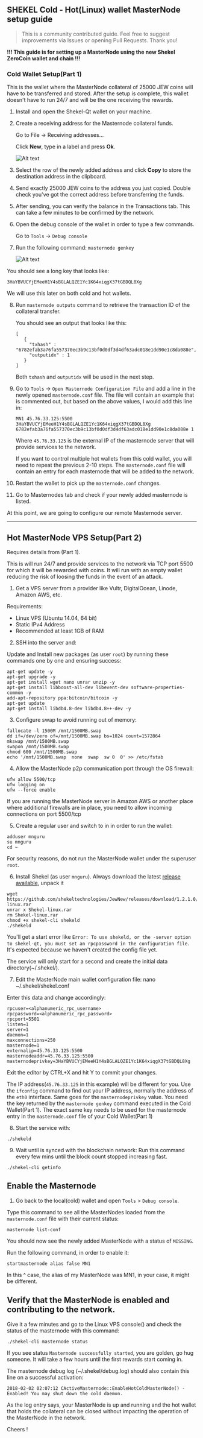 ## SHEKEL Cold - Hot(Linux) wallet MasterNode setup guide

> This is a community contributed guide. Feel free to suggest improvements via Issues or opening Pull Requests. Thank you!


**!!! This guide is for setting up a MasterNode using the new Shekel ZeroCoin wallet and chain !!!**


### **Cold** Wallet Setup(Part 1)

This is the wallet where the MasterNode collateral of 25000 JEW coins will have to be transferred and stored.
After the setup is complete, this wallet doesn't have to run 24/7 and will be the one receiving the rewards.

1. Install and open the Shekel-Qt wallet on your machine.

2. Create a receiving address for the Masternode collateral funds.

   Go to File -> Receiving addresses...
   
   Click **New**, type in a label and press **Ok**.
   
   ![Alt text](https://github.com/shekeltechnologies/Documentation/blob/master/images/shekel_new_address.png "Receiving Address")

3. Select the row of the newly added address and click **Copy** to store the destination address in the clipboard.
4. Send exactly 25000 JEW coins to the address you just copied. Double check you've got the correct address before transferring the funds.
5. After sending, you can verify the balance in the Transactions tab. This can take a few minutes to be confirmed by the network.
6. Open the debug console of the wallet in order to type a few commands. 

   Go to `Tools` -> `Debug console`

7. Run the following command: `masternode genkey`

   ![Alt text](https://github.com/shekeltechnologies/Documentation/blob/master/images/shekel_console_genkey.png "Wallet Debug Console genkey")

 You should see a long key that looks like:
   ```
   3HaYBVUCYjEMeeH1Y4sBGLALQZE1Yc1K64xiqgX37tGBDQL8Xg
   ```
   We will use this later on both cold and hot wallets.

8. Run `masternode outputs` command to retrieve the transaction ID of the collateral transfer.

   You should see an output that looks like this:
   ```
   [
      {
        "txhash" : "6782efab3a76fa557370ec3b9c13bf0d0df3d4df63adc018e1dd90e1c8da088e",
        "outputidx" : 1
      }
   ]
   ```

   Both `txhash` and `outputidx` will be used in the next step.

9. Go to `Tools` -> `Open Masternode Configuration File` and add a line in the newly opened `masternode.conf` file. The file will contain an example that is commented out, but based on the above values, I would add this line in:
   ```
   MN1 45.76.33.125:5500 3HaYBVUCYjEMeeH1Y4sBGLALQZE1Yc1K64xiqgX37tGBDQL8Xg 6782efab3a76fa557370ec3b9c13bf0d0df3d4df63adc018e1dd90e1c8da088e 1
   ```
   Where `45.76.33.125` is the external IP of the masternode server that will provide services to the network.
   
   If you want to control multiple hot wallets from this cold wallet, you will need to repeat the previous 2-10 steps. The `masternode.conf` file will contain an entry for each masternode that will be added to the network.

10. Restart the wallet to pick up the `masternode.conf` changes.
11. Go to Masternodes tab and check if your newly added masternode is listed.

At this point, we are going to configure our remote Masternode server.


------


## **Hot** MasterNode VPS Setup(Part 2)

Requires details from (Part 1).

This is will run 24/7 and provide services to the network via TCP port 5500 for which it will be rewarded with coins. It will run with an empty wallet reducing the risk of loosing the funds in the event of an attack.

1. Get a VPS server from a provider like Vultr, DigitalOcean, Linode, Amazon AWS, etc. 

Requirements:
 * Linux VPS (Ubuntu 14.04, 64 bit)
 * Static IPv4 Address
 * Recommended at least 1GB of RAM 


2. SSH into the server and:

Update and Install new packages (as user `root`) by running these commands one by one and ensuring success:
```
apt-get update -y
apt-get upgrade -y
apt-get install wget nano unrar unzip -y
apt-get install libboost-all-dev libevent-dev software-properties-common -y
add-apt-repository ppa:bitcoin/bitcoin -y
apt-get update
apt-get install libdb4.8-dev libdb4.8++-dev -y
```

3. Configure swap to avoid running out of memory:
```
fallocate -l 1500M /mnt/1500MB.swap
dd if=/dev/zero of=/mnt/1500MB.swap bs=1024 count=1572864
mkswap /mnt/1500MB.swap
swapon /mnt/1500MB.swap
chmod 600 /mnt/1500MB.swap
echo '/mnt/1500MB.swap  none  swap  sw 0  0' >> /etc/fstab
```

4. Allow the MasterNode p2p communication port through the OS firewall:
```
ufw allow 5500/tcp
ufw logging on
ufw --force enable
```

If you are running the MasterNode server in Amazon AWS or another place where additional firewalls are in place, you need to allow incoming connections on port 5500/tcp

5. Create a regular user and switch to in in order to run the wallet:
```
adduser mnguru
su mnguru
cd ~
```

For security reasons, do not run the MasterNode wallet under the superuser `root`.

6. Install Shekel (as user `mnguru`). Always download the latest [release available](https://github.com/shekeltechnologies/JewNew/releases), unpack it
```
wget https://github.com/shekeltechnologies/JewNew/releases/download/1.2.1.0/Shekel-linux.rar
unrar x Shekel-linux.rar
rm Shekel-linux.rar
chmod +x shekel-cli shekeld
./shekeld
```
You'll get a start error like `Error: To use shekeld, or the -server option to shekel-qt, you must set an rpcpassword in the configuration file`. It's expected because we haven't created the config file yet.

The service will only start for a second and create the initial data directory(~/.shekel/).

7. Edit the MasterNode main wallet configuration file:
nano ~/.shekel/shekel.conf

Enter this data and change accordingly:
```
rpcuser=<alphanumeric_rpc_username>
rpcpassword=<alphanumeric_rpc_password>
rpcport=5501
listen=1
server=1
daemon=1
maxconnections=250
masternode=1
externalip=45.76.33.125:5500
masternodeaddr=45.76.33.125:5500
masternodeprivkey=3HaYBVUCYjEMeeH1Y4sBGLALQZE1Yc1K64xiqgX37tGBDQL8Xg
```
Exit the editor by CTRL+X and hit Y to commit your changes.

The IP address(`45.76.33.125` in this example) will be different for you. Use the `ifconfig` command to find out your IP address, normally the address of the `eth0` interface.
Same goes for the `masternodeprivkey` value. You need the key returned by the `masternode genkey` command executed in the Cold Wallet(Part 1). The exact same key needs to be used for the masternode entry in the `masternode.conf` file of your Cold Wallet(Part 1)


8. Start the service with:
```
./shekeld
```

9. Wait until is synced with the blockchain network:
Run this command every few mins until the block count stopped increasing fast.
```
./shekel-cli getinfo
``` 



## Enable the Masternode

1. Go back to the local(cold) wallet and open `Tools` > `Debug console`.

Type this command to see all the MasterNodes loaded from the `masternode.conf` file with their current status:
```
masternode list-conf
```

You should now see the newly added MasterNode with a status of `MISSING`.

Run the following command, in order to enable it:
```
startmasternode alias false MN1
```
In this ^ case, the alias of my MasterNode was MN1, in your case, it might be different.


## Verify that the MasterNode is enabled and contributing to the network.

Give it a few minutes and go to the Linux VPS console() and check the status of the masternode with this command:
```
./shekel-cli masternode status
```

If you see status `Masternode successfully started`, you are golden, go hug someone.
It will take a few hours until the first rewards start coming in.

The masternode debug log (~/.shekel/debug.log) should also contain this line on a successful activation:
```
2018-02-02 02:07:12 CActiveMasternode::EnableHotColdMasterNode() - Enabled! You may shut down the cold daemon.
```

As the log entry says, your MasterNode is up and running and the hot wallet that holds the collateral can be closed without impacting the operation of the MasterNode in the network.

Cheers !
